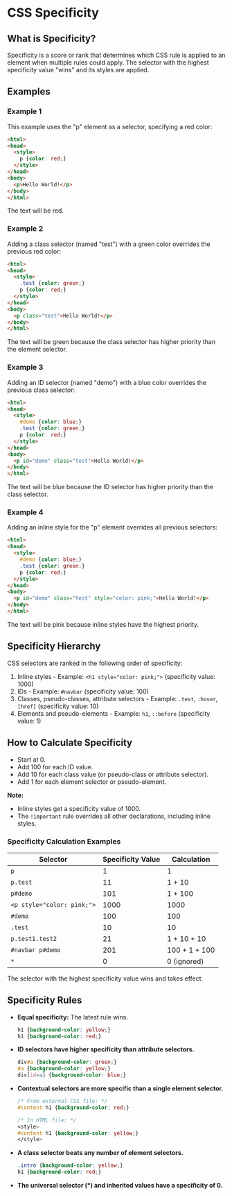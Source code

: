 # CSS Specificity
## What is Specificity?
Specificity is a score or rank that determines which CSS rule is applied to an element when multiple rules could apply. The selector with the highest specificity value "wins" and its styles are applied.
## Examples
### Example 1
This example uses the "p" element as a selector, specifying a red color:
```html
<html>
<head>
  <style>
    p {color: red;}
  </style>
</head>
<body>
  <p>Hello World!</p>
</body>
</html>
```
The text will be red.

### Example 2
Adding a class selector (named "test") with a green color overrides the previous red color:

```html
<html>
<head>
  <style>
    .test {color: green;}
    p {color: red;}
  </style>
</head>
<body>
  <p class="test">Hello World!</p>
</body>
</html>
```

The text will be green because the class selector has higher priority than the element selector.

### Example 3
Adding an ID selector (named "demo") with a blue color overrides the previous class selector:

```html
<html>
<head>
  <style>
    #demo {color: blue;}
    .test {color: green;}
    p {color: red;}
  </style>
</head>
<body>
  <p id="demo" class="test">Hello World!</p>
</body>
</html>
```

The text will be blue because the ID selector has higher priority than the class selector.

### Example 4
Adding an inline style for the "p" element overrides all previous selectors:

```html
<html>
<head>
  <style>
    #demo {color: blue;}
    .test {color: green;}
    p {color: red;}
  </style>
</head>
<body>
  <p id="demo" class="test" style="color: pink;">Hello World!</p>
</body>
</html>
```

The text will be pink because inline styles have the highest priority.

## Specificity Hierarchy

CSS selectors are ranked in the following order of specificity:

1. Inline styles - Example: `<h1 style="color: pink;">` (specificity value: 1000)
2. IDs - Example: `#navbar` (specificity value: 100)
3. Classes, pseudo-classes, attribute selectors - Example: `.test`, `:hover`, `[href]` (specificity value: 10)
4. Elements and pseudo-elements - Example: `h1`, `::before` (specificity value: 1)

## How to Calculate Specificity

- Start at 0.
- Add 100 for each ID value.
- Add 10 for each class value (or pseudo-class or attribute selector).
- Add 1 for each element selector or pseudo-element.

**Note:** 
- Inline styles get a specificity value of 1000.
- The `!important` rule overrides all other declarations, including inline styles.

### Specificity Calculation Examples

| Selector                | Specificity Value | Calculation     |
|-------------------------|-------------------|-----------------|
| `p`                     | 1                 | 1               |
| `p.test`                | 11                | 1 + 10          |
| `p#demo`                | 101               | 1 + 100         |
| `<p style="color: pink;">` | 1000          | 1000            |
| `#demo`                 | 100               | 100             |
| `.test`                 | 10                | 10              |
| `p.test1.test2`         | 21                | 1 + 10 + 10     |
| `#navbar p#demo`        | 201               | 100 + 1 + 100   |
| `*`                     | 0                 | 0 (ignored)     |

The selector with the highest specificity value wins and takes effect.

## Specificity Rules

- **Equal specificity:** The latest rule wins.

  ```css
  h1 {background-color: yellow;}
  h1 {background-color: red;}
  ```

- **ID selectors have higher specificity than attribute selectors.**

  ```css
  div#a {background-color: green;}
  #a {background-color: yellow;}
  div[id=a] {background-color: blue;}
  ```

- **Contextual selectors are more specific than a single element selector.**

  ```css
  /* From external CSS file: */
  #content h1 {background-color: red;}

  /* In HTML file: */
  <style>
  #content h1 {background-color: yellow;}
  </style>
  ```

- **A class selector beats any number of element selectors.**

  ```css
  .intro {background-color: yellow;}
  h1 {background-color: red;}
  ```

- **The universal selector (*) and inherited values have a specificity of 0.**
